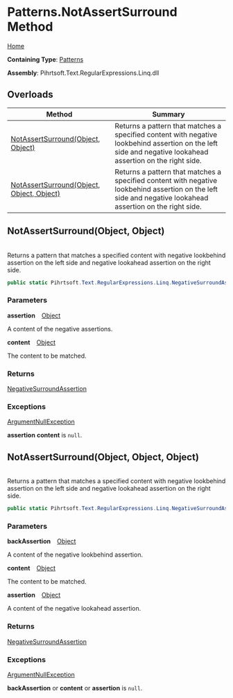 # Patterns\.NotAssertSurround Method

[Home](../../../../../../README.md)

**Containing Type**: [Patterns](../README.md)

**Assembly**: Pihrtsoft\.Text\.RegularExpressions\.Linq\.dll

## Overloads

| Method | Summary |
| ------ | ------- |
| [NotAssertSurround(Object, Object)](#Pihrtsoft_Text_RegularExpressions_Linq_Patterns_NotAssertSurround_System_Object_System_Object_) | Returns a pattern that matches a specified content with negative lookbehind assertion on the left side and negative lookahead assertion on the right side\. |
| [NotAssertSurround(Object, Object, Object)](#Pihrtsoft_Text_RegularExpressions_Linq_Patterns_NotAssertSurround_System_Object_System_Object_System_Object_) | Returns a pattern that matches a specified content with negative lookbehind assertion on the left side and negative lookahead assertion on the right side\. |

## NotAssertSurround\(Object, Object\) <a name="Pihrtsoft_Text_RegularExpressions_Linq_Patterns_NotAssertSurround_System_Object_System_Object_"></a>

\
Returns a pattern that matches a specified content with negative lookbehind assertion on the left side and negative lookahead assertion on the right side\.

```csharp
public static Pihrtsoft.Text.RegularExpressions.Linq.NegativeSurroundAssertion NotAssertSurround(object assertion, object content)
```

### Parameters

**assertion** &ensp; [Object](https://docs.microsoft.com/en-us/dotnet/api/system.object)

A content of the negative assertions\.

**content** &ensp; [Object](https://docs.microsoft.com/en-us/dotnet/api/system.object)

The content to be matched\.

### Returns

[NegativeSurroundAssertion](../../NegativeSurroundAssertion/README.md)

### Exceptions

[ArgumentNullException](https://docs.microsoft.com/en-us/dotnet/api/system.argumentnullexception)

**assertion** **content** is `null`\.

## NotAssertSurround\(Object, Object, Object\) <a name="Pihrtsoft_Text_RegularExpressions_Linq_Patterns_NotAssertSurround_System_Object_System_Object_System_Object_"></a>

\
Returns a pattern that matches a specified content with negative lookbehind assertion on the left side and negative lookahead assertion on the right side\.

```csharp
public static Pihrtsoft.Text.RegularExpressions.Linq.NegativeSurroundAssertion NotAssertSurround(object backAssertion, object content, object assertion)
```

### Parameters

**backAssertion** &ensp; [Object](https://docs.microsoft.com/en-us/dotnet/api/system.object)

A content of the negative lookbehind assertion\.

**content** &ensp; [Object](https://docs.microsoft.com/en-us/dotnet/api/system.object)

The content to be matched\.

**assertion** &ensp; [Object](https://docs.microsoft.com/en-us/dotnet/api/system.object)

A content of the negative lookahead assertion\.

### Returns

[NegativeSurroundAssertion](../../NegativeSurroundAssertion/README.md)

### Exceptions

[ArgumentNullException](https://docs.microsoft.com/en-us/dotnet/api/system.argumentnullexception)

**backAssertion** or **content** or **assertion** is `null`\.

